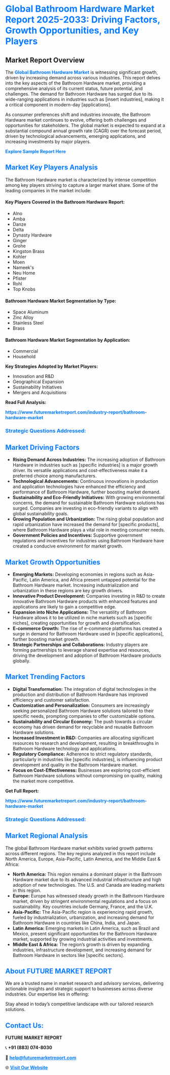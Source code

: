 <h1 style="color: #007BFF;">Global Bathroom Hardware Market Report 2025-2033: Driving Factors, Growth Opportunities, and Key Players</h1>

<section id="overview">
<h2>Market Report Overview</h2>
<p>The <a href="https://www.futuremarketreport.com/industry-report/bathroom-hardware-market" style="color: #007BFF; text-decoration: none;"><strong>Global Bathroom Hardware Market</strong></a> is witnessing significant growth, driven by increasing demand across various industries. This report delves into the key aspects of the Bathroom Hardware market, providing a comprehensive analysis of its current status, future potential, and challenges. The demand for Bathroom Hardware has surged due to its wide-ranging applications in industries such as [insert industries], making it a critical component in modern-day [applications].</p>
<p>As consumer preferences shift and industries innovate, the Bathroom Hardware market continues to evolve, offering both challenges and opportunities for stakeholders. The global market is expected to expand at a substantial compound annual growth rate (CAGR) over the forecast period, driven by technological advancements, emerging applications, and increasing investments by major players.</p>
</section>

<section id="overview">
<p><a href="https://www.futuremarketreport.com/request-sample/reportId=105812" style="color: #007BFF; text-decoration: none;"><strong>Explore Sample Report Here</strong></a></p>
</section>

<section id="key-players">
<h2 style="color: #007BFF;">Market Key Players Analysis</h2>
<p>The Bathroom Hardware market is characterized by intense competition among key players striving to capture a larger market share. Some of the leading companies in the market include:</p>
<h4>Key Players Covered in the Bathroom Hardware Report:</h4>
<ul><li>Alno</li><li>Amba</li><li>Danze</li><li>Delta</li><li>Dynasty Hardware</li><li>Ginger</li><li>Grohe</li><li>Kingston Brass</li><li>Kohler</li><li>Moen</li><li>Nameek&#039;s</li><li>Neu Home</li><li>Pfister</li><li>Rohl</li><li>Top Knobs</li></ul>
<h4>Bathroom Hardware Market Segmentation by Type:</h4>
<ul><li>Space Aluminum</li><li>Zinc Alloy</li><li>Stainless Steel</li><li>Brass</li></ul>

<h4>Bathroom Hardware Market Segmentation by Application:</h4>
<ul><li>Commercial</li><li>Household</li></ul>
<p><strong>Key Strategies Adopted by Market Players:</strong></p>
<ul>
<li>Innovation and R&D</li>
<li>Geographical Expansion</li>
<li>Sustainability Initiatives</li>
<li>Mergers and Acquisitions</li>
</ul>
</section>

<section>
<p><strong>Read Full Analysis: </strong></p><a href="https://www.futuremarketreport.com/industry-report/bathroom-hardware-market" style="color: #007BFF; text-decoration: none;"><strong>https://www.futuremarketreport.com/industry-report/bathroom-hardware-market</strong></a>
<h3 style="color: #007BFF;">Strategic Questions Addressed:</h3>
</section>

<section id="driving-factors">
<h2 style="color: #007BFF;">Market Driving Factors</h2>
<ul>
<li><strong>Rising Demand Across Industries:</strong> The increasing adoption of Bathroom Hardware in industries such as [specific industries] is a major growth driver. Its versatile applications and cost-effectiveness make it a preferred choice among manufacturers.</li>
<li><strong>Technological Advancements:</strong> Continuous innovations in production and application technologies have enhanced the efficiency and performance of Bathroom Hardware, further boosting market demand.</li>
<li><strong>Sustainability and Eco-Friendly Initiatives:</strong> With growing environmental concerns, the demand for sustainable Bathroom Hardware solutions has surged. Companies are investing in eco-friendly variants to align with global sustainability goals.</li>
<li><strong>Growing Population and Urbanization:</strong> The rising global population and rapid urbanization have increased the demand for [specific products], where Bathroom Hardware plays a vital role in meeting consumer needs.</li>
<li><strong>Government Policies and Incentives:</strong> Supportive government regulations and incentives for industries using Bathroom Hardware have created a conducive environment for market growth.</li>
</ul>
</section>

<section id="growth-opportunities">
<h2 style="color: #007BFF;">Market Growth Opportunities</h2>
<ul>
<li><strong>Emerging Markets:</strong> Developing economies in regions such as Asia-Pacific, Latin America, and Africa present untapped potential for the Bathroom Hardware market. Increasing industrialization and urbanization in these regions are key growth drivers.</li>
<li><strong>Innovative Product Development:</strong> Companies investing in R&D to create innovative Bathroom Hardware products with enhanced features and applications are likely to gain a competitive edge.</li>
<li><strong>Expansion into Niche Applications:</strong> The versatility of Bathroom Hardware allows it to be utilized in niche markets such as [specific niches], creating opportunities for growth and diversification.</li>
<li><strong>E-commerce Growth:</strong> The rise of e-commerce platforms has created a surge in demand for Bathroom Hardware used in [specific applications], further boosting market growth.</li>
<li><strong>Strategic Partnerships and Collaborations:</strong> Industry players are forming partnerships to leverage shared expertise and resources, driving the development and adoption of Bathroom Hardware products globally.</li>
</ul>
</section>

<section id="trending-factors">
<h2 style="color: #007BFF;">Market Trending Factors</h2>
<ul>
<li><strong>Digital Transformation:</strong> The integration of digital technologies in the production and distribution of Bathroom Hardware has improved efficiency and customer satisfaction.</li>
<li><strong>Customization and Personalization:</strong> Consumers are increasingly seeking personalized Bathroom Hardware solutions tailored to their specific needs, prompting companies to offer customizable options.</li>
<li><strong>Sustainability and Circular Economy:</strong> The push towards a circular economy has driven demand for recyclable and reusable Bathroom Hardware solutions.</li>
<li><strong>Increased Investment in R&D:</strong> Companies are allocating significant resources to research and development, resulting in breakthroughs in Bathroom Hardware technology and applications.</li>
<li><strong>Regulatory Compliance:</strong> Adherence to strict regulatory standards, particularly in industries like [specific industries], is influencing product development and quality in the Bathroom Hardware market.</li>
<li><strong>Focus on Cost-Effectiveness:</strong> Businesses are exploring cost-efficient Bathroom Hardware solutions without compromising on quality, making the market more competitive.</li>
</ul>
</section>

<section>
<p><strong>Get Full Report: </strong></p><a href="https://www.futuremarketreport.com/industry-report/bathroom-hardware-market" style="color: #007BFF; text-decoration: none;"><strong>https://www.futuremarketreport.com/industry-report/bathroom-hardware-market</strong></a>
<h3 style="color: #007BFF;">Strategic Questions Addressed:</h3>
</section>


<section id="regional-analysis">
<h2 style="color: #007BFF;">Market Regional Analysis</h2>
<p>The global Bathroom Hardware market exhibits varied growth patterns across different regions. The key regions analyzed in this report include North America, Europe, Asia-Pacific, Latin America, and the Middle East & Africa:</p>
<ul>
<li><strong>North America:</strong> This region remains a dominant player in the Bathroom Hardware market due to its advanced industrial infrastructure and high adoption of new technologies. The U.S. and Canada are leading markets in this region.</li>
<li><strong>Europe:</strong> Europe has witnessed steady growth in the Bathroom Hardware market, driven by stringent environmental regulations and a focus on sustainability. Key countries include Germany, France, and the U.K.</li>
<li><strong>Asia-Pacific:</strong> The Asia-Pacific region is experiencing rapid growth, fueled by industrialization, urbanization, and increasing demand for Bathroom Hardware in countries like China, India, and Japan.</li>
<li><strong>Latin America:</strong> Emerging markets in Latin America, such as Brazil and Mexico, present significant opportunities for the Bathroom Hardware market, supported by growing industrial activities and investments.</li>
<li><strong>Middle East & Africa:</strong> The region’s growth is driven by expanding industries, infrastructure development, and increasing demand for Bathroom Hardware in sectors like [specific sectors].</li>
</ul>
</section>

<footer>
<h2 style="color: #007BFF;">About FUTURE MARKET REPORT</h2>
<p>We are a trusted name in market research and advisory services, delivering actionable insights and strategic support to businesses across diverse industries. Our expertise lies in offering:</p>

<p>Stay ahead in today’s competitive landscape with our tailored research solutions.</p>

<h2 style="color: #007BFF;">Contact Us:</h2>
<p><strong>FUTURE MARKET REPORT</strong></p>
<p>📞 <strong>+91 (883) 074-8030</strong></p>
<p>📧 <strong><a href="mailto:help@futuremarketreport.com" style="color: #007BFF;">help@futuremarketreport.com</a></strong></p>
<p>🌐 <strong><a href="https://www.futuremarketreport.com/" style="color: #007BFF;">Visit Our Website</a></strong></p>
</footer>